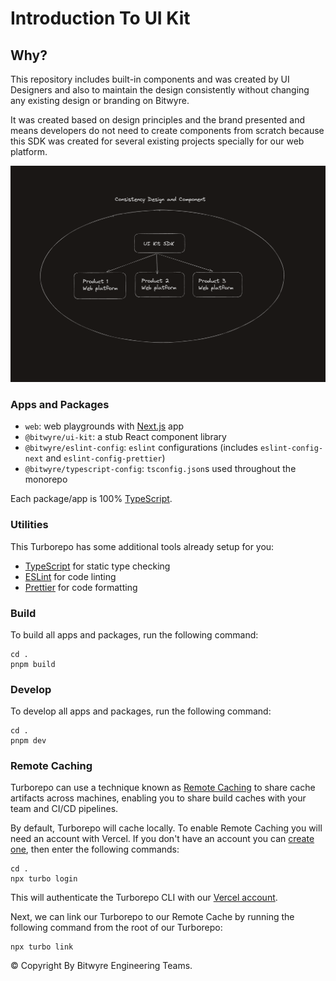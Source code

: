 # Introduction To UI Kit

## Why?

This repository includes built-in components and was created by UI Designers and also to maintain the design consistently without changing any existing design or branding on Bitwyre.

It was created based on design principles and the brand presented and means developers do not need to create components from scratch because this SDK was created for several existing projects specially for our web platform.

![usecase](usecase.png)

### Apps and Packages

- `web`: web playgrounds with [Next.js](https://nextjs.org/) app
- `@bitwyre/ui-kit`: a stub React component library
- `@bitwyre/eslint-config`: `eslint` configurations (includes `eslint-config-next` and `eslint-config-prettier`)
- `@bitwyre/typescript-config`: `tsconfig.json`s used throughout the monorepo

Each package/app is 100% [TypeScript](https://www.typescriptlang.org/).

### Utilities

This Turborepo has some additional tools already setup for you:

- [TypeScript](https://www.typescriptlang.org/) for static type checking
- [ESLint](https://eslint.org/) for code linting
- [Prettier](https://prettier.io) for code formatting

### Build

To build all apps and packages, run the following command:

```
cd .
pnpm build
```

### Develop

To develop all apps and packages, run the following command:

```
cd .
pnpm dev
```

### Remote Caching

Turborepo can use a technique known as [Remote Caching](https://turbo.build/repo/docs/core-concepts/remote-caching) to share cache artifacts across machines, enabling you to share build caches with your team and CI/CD pipelines.

By default, Turborepo will cache locally. To enable Remote Caching you will need an account with Vercel. If you don't have an account you can [create one](https://vercel.com/signup), then enter the following commands:

```
cd .
npx turbo login
```

This will authenticate the Turborepo CLI with our [Vercel account](https://vercel.com/docs/concepts/personal-accounts/overview).

Next, we can link our Turborepo to our Remote Cache by running the following command from the root of our Turborepo:

```
npx turbo link
```

© Copyright By Bitwyre Engineering Teams.